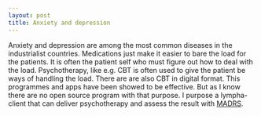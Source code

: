 ```yaml
---
layout: post
title: Anxiety and depression
---
```

Anxiety and depression are among the most common diseases in the industrialist countries. Medications just make it easier to bare the load for the patients. It is often the patient self who must figure out how to deal with the load. Psychotherapy, like e.g. CBT is often used to give the patient be ways of handling the load. There are are also CBT in digital format. This programmes and apps have been showed to be effective. But as I know there are no open source program with that purpose. I purpose a <span class="sc">lympha</span>-client that can deliver psychotherapy and assess the result with <a href=" https://en.wikipedia.org/wiki/Montgomery%E2%80%93%C3%85sberg_Depression_Rating_Scale">MADRS</a>. 

